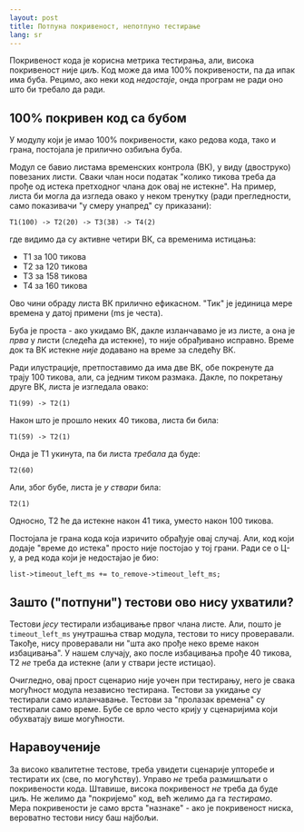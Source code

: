 ```yaml
---
layout: post
title: Потпуна покривеност, непотпуно тестирање
lang: sr
---
```


Покривеност кода је корисна метрика тестирања, али, висока покривеност
није _циљ_.  Код може да има 100% покривености, па да ипак има буба.
Рецимо, ако неки код _недостаје_, онда програм не ради оно што би
требало да ради.

## 100% покривен код са бубом

У модулу који је имао 100% покривености, како редова кода, тако
и грана, постојала је прилично озбиљна буба.

Модул се бавио листама временских контрола (ВК), у виду (двоструко)
повезаних листи.  Сваки члан носи податак "колико тикова треба да
прође од истека претходног члана док овај не истекне".  На пример,
листа би могла да изгледа овако у неком тренутку (ради прегледности,
само показивачи "у смеру унапред" су приказани):

    T1(100) -> T2(20) -> T3(38) -> T4(2)

где видимо да су активне четири ВК, са временима истицања:

* T1 за 100 тикова
* T2 за 120 тикова
* T3 за 158 тикова
* T4 за 160 тикова

Ово чини обраду листа ВК прилично ефикасном. "Тик" је јединица мере
времена у датој примени (ms је честа).

Буба је проста - ако укидамо ВК, дакле изланчавамо је из листе, а она
је _прва_ у листи (следећа да истекне), то није обрађивано исправно.
Време док та ВК истекне _није_ додавано на време за следећу ВК.

Ради илустрације, претпоставимо да има две ВК, обе покренуте да трају
100 тикова, али, са једним тиком размака.  Дакле, по покретању друге
ВК, листа је изгледала овако:

    T1(99) -> T2(1)

Након што је прошло неких 40 тикова, листа би била:

    T1(59) -> T2(1)

Онда је Т1 укинута, па би листа _требала_ да буде:

    T2(60)
	
Али, због бубе, листа је _у ствари_ била:

    T2(1)
	
Односно, Т2 ће да истекне након 41 тика, уместо након 100 тикова.

Постојала је грана кода која изричито обрађује овај случај.  Али, код
који додаје "време до истека" просто није постојао у тој грани.  Ради
се о Ц-у, а ред кода који је недостајао је био:

    list->timeout_left_ms += to_remove->timeout_left_ms;

## Зашто ("потпуни") тестови ово нису ухватили?

Тестови _јесу_ тестирали избацивање првог члана листе. Али, пошто је
`timeout_left_ms` унутрашња ствар модула, тестови то нису проверавали.
Такође, нису проверавали ни "шта ако прође неко време након
избацивања".  У нашем случају, ако после избацивања прође 40 тикова,
Т2 _не_ треба да истекне (али у ствари јесте истицао).

Очигледно, овај прост сценарио није уочен при тестирању, него је свака
могућност модула независно тестирана. Тестови за укидање су тестирали
само изланчавање. Тестови за "пролазак времена" су тестирали само
време. Бубе се врло често крију у сценаријима који обухватају више
могућности.


## Наравоученије

За високо квалитетне тестове, треба увидети сценарије упторебе и 
тестирати их (све, по могућству). Управо _не_ треба размишљати
о покривености кода. Штавише, висока покривеност _не_ треба да буде
циљ. Не желимо да "покријемо" код, већ желимо да га _тестирамо_.
Мера покривености је само врста "назнаке" - ако је покривеност
ниска, вероватно тестови нису баш најбољи.
